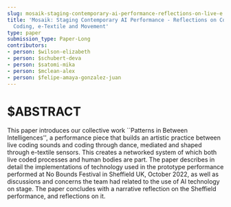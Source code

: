 ```yaml
---
slug: mosaik-staging-contemporary-ai-performance-reflections-on-live-e
title: 'Mosaik: Staging Contemporary AI Performance - Reflections on Connecting Live
  Coding, e-Textile and Movement'
type: paper
submission_type: Paper-Long
contributors:
- person: $wilson-elizabeth
- person: $schubert-deva
- person: $satomi-mika
- person: $mclean-alex
- person: $felipe-amaya-gonzalez-juan
---
```


# $ABSTRACT

This paper introduces our collective work ``Patterns in Between
Intelligences'', a performance piece that builds an artistic practice
between live coding sounds and coding through dance, mediated and shaped
through e-textile sensors. This creates a networked system of which both
live coded processes and human bodies are part. The paper describes in
detail the implementations of technology used in the prototype
performance performed at No Bounds Festival in Sheffield UK, October
2022, as well as discussions and concerns the team had related to the
use of AI technology on stage. The paper concludes with a narrative
reflection on the Sheffield performance, and reflections on it.
